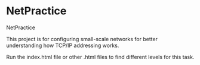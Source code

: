 # NetPractice

NetPractice

This project is for configuring small-scale networks for better understanding how TCP/IP addressing works.


Run the index.html file or other .html files to find different levels for this task.
